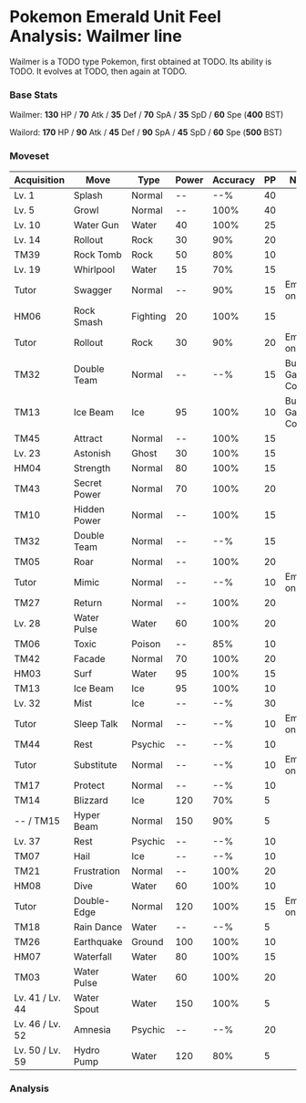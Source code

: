# Pokemon Emerald Unit Feel Analysis: Wailmer line

Wailmer is a TODO type Pokemon, first obtained at TODO. Its ability is TODO. It evolves at TODO, then again at TODO.

### Base Stats

Wailmer: **130** HP / **70** Atk / **35** Def / **70** SpA / **35** SpD / **60** Spe (**400** BST)

Wailord: **170** HP / **90** Atk / **45** Def / **90** SpA / **45** SpD / **60** Spe (**500** BST)

### Moveset

|Acquisition    |Move        |Type    |Power|Accuracy|PP |Notes                    |
|---            |---         |---     |---  |---     |---|---                      |
|Lv. 1          |Splash      |Normal  |--   |--%     |40 |                         |
|Lv. 5          |Growl       |Normal  |--   |100%    |40 |                         |
|Lv. 10         |Water Gun   |Water   |40   |100%    |25 |                         |
|Lv. 14         |Rollout     |Rock    |30   |90%     |20 |                         |
|TM39           |Rock Tomb   |Rock    |50   |80%     |10 |                         |
|Lv. 19         |Whirlpool   |Water   |15   |70%     |15 |                         |
|Tutor          |Swagger     |Normal  |--   |90%     |15 |Emerald only             |
|HM06           |Rock Smash  |Fighting|20   |100%    |15 |                         |
|Tutor          |Rollout     |Rock    |30   |90%     |20 |Emerald only             |
|TM32           |Double Team |Normal  |--   |--%     |15 |Buy at Game Corner       |
|TM13           |Ice Beam    |Ice     |95   |100%    |10 |Buy at Game Corner       |
|TM45           |Attract     |Normal  |--   |100%    |15 |                         |
|Lv. 23         |Astonish    |Ghost   |30   |100%    |15 |                         |
|HM04           |Strength    |Normal  |80   |100%    |15 |                         |
|TM43           |Secret Power|Normal  |70   |100%    |20 |                         |
|TM10           |Hidden Power|Normal  |--   |100%    |15 |                         |
|TM32           |Double Team |Normal  |--   |--%     |15 |                         |
|TM05           |Roar        |Normal  |--   |100%    |20 |                         |
|Tutor          |Mimic       |Normal  |--   |--%     |10 |Emerald only             |
|TM27           |Return      |Normal  |--   |100%    |20 |                         |
|Lv. 28         |Water Pulse |Water   |60   |100%    |20 |                         |
|TM06           |Toxic       |Poison  |--   |85%     |10 |                         |
|TM42           |Facade      |Normal  |70   |100%    |20 |                         |
|HM03           |Surf        |Water   |95   |100%    |15 |                         |
|TM13           |Ice Beam    |Ice     |95   |100%    |10 |                         |
|Lv. 32         |Mist        |Ice     |--   |--%     |30 |                         |
|Tutor          |Sleep Talk  |Normal  |--   |--%     |10 |Emerald only             |
|TM44           |Rest        |Psychic |--   |--%     |10 |                         |
|Tutor          |Substitute  |Normal  |--   |--%     |10 |Emerald only             |
|TM17           |Protect     |Normal  |--   |--%     |10 |                         |
|TM14           |Blizzard    |Ice     |120  |70%     |5  |                         |
|-- / TM15      |Hyper Beam  |Normal  |150  |90%     |5  |                         |
|Lv. 37         |Rest        |Psychic |--   |--%     |10 |                         |
|TM07           |Hail        |Ice     |--   |--%     |10 |                         |
|TM21           |Frustration |Normal  |--   |100%    |20 |                         |
|HM08           |Dive        |Water   |60   |100%    |10 |                         |
|Tutor          |Double-Edge |Normal  |120  |100%    |15 |Emerald only             |
|TM18           |Rain Dance  |Water   |--   |--%     |5  |                         |
|TM26           |Earthquake  |Ground  |100  |100%    |10 |                         |
|HM07           |Waterfall   |Water   |80   |100%    |15 |                         |
|TM03           |Water Pulse |Water   |60   |100%    |20 |                         |
|Lv. 41 / Lv. 44|Water Spout |Water   |150  |100%    |5  |                         |
|Lv. 46 / Lv. 52|Amnesia     |Psychic |--   |--%     |20 |                         |
|Lv. 50 / Lv. 59|Hydro Pump  |Water   |120  |80%     |5  |                         |

### Analysis